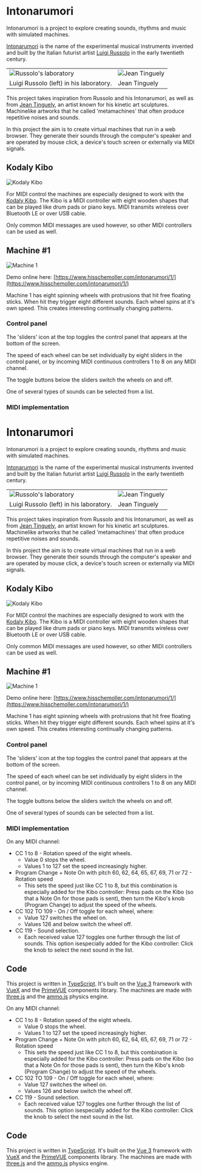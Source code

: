# Intonarumori

Intonarumori is a project to explore creating sounds, rhythms and music with simulated machines.

[Intonarumori](https://en.wikipedia.org/wiki/Intonarumori) is the name of the experimental musical instruments invented and built by the Italian futurist artist [Luigi Russolo](https://en.wikipedia.org/wiki/Luigi_Russolo) in the early twentieth century.

<table>
  <tr>
  <td>
    <img src="assets/img/art_2130_1_intonarumori.jpg" alt="Russolo's laboratory" title="Russolo's laboratory" />
  </td>
  <td>
    <img src="assets/img/jean-tinguely.jpg" alt="Jean Tinguely" title="Jean Tinguely" />
  </td>
  </tr>
  <tr>
  <td>
    Luigi Russolo (left) in his laboratory.
  </td>
  <td>
    Jean Tinguely
  </td>
  </tr>
</table>

This project takes inspiration from Russolo and his Intonarumori, as well as from [Jean Tinguely](https://en.wikipedia.org/wiki/Jean_Tinguely), an artist known for his kinetic art sculptures. Machinelike artworks that he called 'metamachines' that often produce repetitive noises and sounds.

In this project the aim is to create virtual machines that run in a web browser. They generate their sounds through the computer's speaker and are operated by mouse click, a device's touch screen or externally via MIDI signals.

## Kodaly Kibo

![Kodaly Kibo](assets/img/kibo-bb-prospettiva.png 'Kodaly Kibo')

For MIDI control the machines are especially designed to work with the [Kodaly Kibo](https://www.kodaly.app/). The Kibo is a MIDI controller with eight wooden shapes that can be played like drum pads or piano keys. MIDI transmits wireless over Bluetooth LE or over USB cable.

Only common MIDI messages are used however, so other MIDI controllers can be used as well.

## Machine #1

<div style="max-width:648px;">
  <img src="assets/img/machine1_1.jpg" alt="Machine 1" title="Machine 1" />
</div>

Demo online here: [https://www.hisschemoller.com/intonarumori/1/](https://www.hisschemoller.com/intonarumori/1/)

Machine 1 has eight spinning wheels with protrusions that hit free floating sticks. When hit they trigger eight different sounds. Each wheel spins at it's own speed. This creates interesting continually changing patterns.

### Control panel

The 'sliders' icon at the top toggles the control panel that appears at the bottom of the screen.

The speed of each wheel can be set individually by eight sliders in the control panel, or by incoming MIDI continuous controllers 1 to 8 on any MIDI channel.

The toggle buttons below the sliders switch the wheels on and off.

One of several types of sounds can be selected from a list.

### MIDI implementation
# Intonarumori

Intonarumori is a project to explore creating sounds, rhythms and music with simulated machines.

[Intonarumori](https://en.wikipedia.org/wiki/Intonarumori) is the name of the experimental musical instruments invented and built by the Italian futurist artist [Luigi Russolo](https://en.wikipedia.org/wiki/Luigi_Russolo) in the early twentieth century.

<table>
  <tr>
  <td>
    <img src="assets/img/art_2130_1_intonarumori.jpg" alt="Russolo's laboratory" title="Russolo's laboratory" />
  </td>
  <td>
    <img src="assets/img/jean-tinguely.jpg" alt="Jean Tinguely" title="Jean Tinguely" />
  </td>
  </tr>
  <tr>
  <td>
    Luigi Russolo (left) in his laboratory.
  </td>
  <td>
    Jean Tinguely
  </td>
  </tr>
</table>

This project takes inspiration from Russolo and his Intonarumori, as well as from [Jean Tinguely](https://en.wikipedia.org/wiki/Jean_Tinguely), an artist known for his kinetic art sculptures. Machinelike artworks that he called 'metamachines' that often produce repetitive noises and sounds.

In this project the aim is to create virtual machines that run in a web browser. They generate their sounds through the computer's speaker and are operated by mouse click, a device's touch screen or externally via MIDI signals.

## Kodaly Kibo

![Kodaly Kibo](assets/img/kibo-bb-prospettiva.png 'Kodaly Kibo')

For MIDI control the machines are especially designed to work with the [Kodaly Kibo](https://www.kodaly.app/). The Kibo is a MIDI controller with eight wooden shapes that can be played like drum pads or piano keys. MIDI transmits wireless over Bluetooth LE or over USB cable.

Only common MIDI messages are used however, so other MIDI controllers can be used as well.

## Machine #1

<div style="max-width:648px;">
  <img src="assets/img/machine1_1.jpg" alt="Machine 1" title="Machine 1" />
</div>

Demo online here: [https://www.hisschemoller.com/intonarumori/1/](https://www.hisschemoller.com/intonarumori/1/)

Machine 1 has eight spinning wheels with protrusions that hit free floating sticks. When hit they trigger eight different sounds. Each wheel spins at it's own speed. This creates interesting continually changing patterns.

### Control panel

The 'sliders' icon at the top toggles the control panel that appears at the bottom of the screen.

The speed of each wheel can be set individually by eight sliders in the control panel, or by incoming MIDI continuous controllers 1 to 8 on any MIDI channel.

The toggle buttons below the sliders switch the wheels on and off.

One of several types of sounds can be selected from a list.

### MIDI implementation

On any MIDI channel:

- CC 1 to 8 - Rotation speed of the eight wheels.
  - Value 0 stops the wheel.
  - Values 1 to 127 set the speed increasingly higher.
- Program Change + Note On with pitch 60, 62, 64, 65, 67, 69, 71 or 72 - Rotation speed
  - This sets the speed just like CC 1 to 8, but this combination is especially added for the Kibo controller: Press pads on the Kibo (so that a Note On for those pads is sent), then turn the Kibo's knob (Program Change) to adjust the speed of the wheels.
- CC 102 TO 109 - On / Off toggle for each wheel, where:
  - Value 127 switches the wheel on.
  - Values 126 and below switch the wheel off.
- CC 119 - Sound selection.
  - Each received value 127 toggles one further through the list of sounds. This option isespecially added for the Kibo controller: Click the knob to select the next sound in the list.

## Code

This project is written in [TypeScript](https://www.typescriptlang.org/). It's built on the [Vue 3](https://v3.vuejs.org/) framework with [VueX](https://vuex.vuejs.org/) and the [PrimeVUE](https://www.primefaces.org/primevue/) components library. The machines are made with [three.js](https://threejs.org/) and the [ammo.js](https://github.com/kripken/ammo.js/) physics engine.

On any MIDI channel:

- CC 1 to 8 - Rotation speed of the eight wheels.
  - Value 0 stops the wheel.
  - Values 1 to 127 set the speed increasingly higher.
- Program Change + Note On with pitch 60, 62, 64, 65, 67, 69, 71 or 72 - Rotation speed
  - This sets the speed just like CC 1 to 8, but this combination is especially added for the Kibo controller: Press pads on the Kibo (so that a Note On for those pads is sent), then turn the Kibo's knob (Program Change) to adjust the speed of the wheels.
- CC 102 TO 109 - On / Off toggle for each wheel, where:
  - Value 127 switches the wheel on.
  - Values 126 and below switch the wheel off.
- CC 119 - Sound selection.
  - Each received value 127 toggles one further through the list of sounds. This option isespecially added for the Kibo controller: Click the knob to select the next sound in the list.

## Code

This project is written in [TypeScript](https://www.typescriptlang.org/). It's built on the [Vue 3](https://v3.vuejs.org/) framework with [VueX](https://vuex.vuejs.org/) and the [PrimeVUE](https://www.primefaces.org/primevue/) components library. The machines are made with [three.js](https://threejs.org/) and the [ammo.js](https://github.com/kripken/ammo.js/) physics engine.
